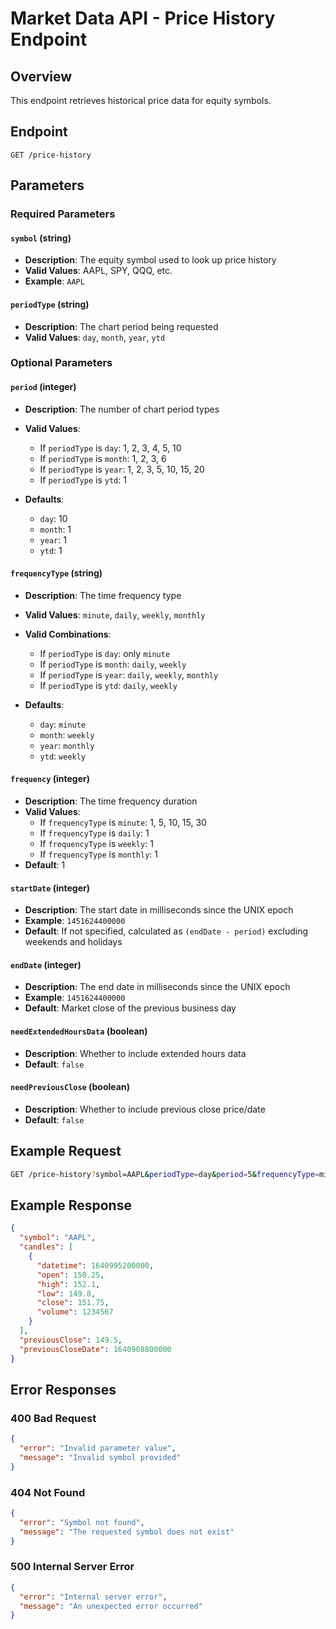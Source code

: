 # Market Data API - Price History Endpoint

## Overview

This endpoint retrieves historical price data for equity symbols.

## Endpoint

```
GET /price-history
```

## Parameters

### Required Parameters

#### `symbol` (string)

- **Description**: The equity symbol used to look up price history
- **Valid Values**: AAPL, SPY, QQQ, etc.
- **Example**: `AAPL`

#### `periodType` (string)

- **Description**: The chart period being requested
- **Valid Values**: `day`, `month`, `year`, `ytd`

### Optional Parameters

#### `period` (integer)

- **Description**: The number of chart period types
- **Valid Values**:

  - If `periodType` is `day`: 1, 2, 3, 4, 5, 10
  - If `periodType` is `month`: 1, 2, 3, 6
  - If `periodType` is `year`: 1, 2, 3, 5, 10, 15, 20
  - If `periodType` is `ytd`: 1

- **Defaults**:
  - `day`: 10
  - `month`: 1
  - `year`: 1
  - `ytd`: 1

#### `frequencyType` (string)

- **Description**: The time frequency type
- **Valid Values**: `minute`, `daily`, `weekly`, `monthly`

- **Valid Combinations**:

  - If `periodType` is `day`: only `minute`
  - If `periodType` is `month`: `daily`, `weekly`
  - If `periodType` is `year`: `daily`, `weekly`, `monthly`
  - If `periodType` is `ytd`: `daily`, `weekly`

- **Defaults**:
  - `day`: `minute`
  - `month`: `weekly`
  - `year`: `monthly`
  - `ytd`: `weekly`

#### `frequency` (integer)

- **Description**: The time frequency duration
- **Valid Values**:
  - If `frequencyType` is `minute`: 1, 5, 10, 15, 30
  - If `frequencyType` is `daily`: 1
  - If `frequencyType` is `weekly`: 1
  - If `frequencyType` is `monthly`: 1
- **Default**: 1

#### `startDate` (integer)

- **Description**: The start date in milliseconds since the UNIX epoch
- **Example**: `1451624400000`
- **Default**: If not specified, calculated as `(endDate - period)` excluding weekends and holidays

#### `endDate` (integer)

- **Description**: The end date in milliseconds since the UNIX epoch
- **Example**: `1451624400000`
- **Default**: Market close of the previous business day

#### `needExtendedHoursData` (boolean)

- **Description**: Whether to include extended hours data
- **Default**: `false`

#### `needPreviousClose` (boolean)

- **Description**: Whether to include previous close price/date
- **Default**: `false`

## Example Request

```bash
GET /price-history?symbol=AAPL&periodType=day&period=5&frequencyType=minute&frequency=5
```

## Example Response

```json
{
  "symbol": "AAPL",
  "candles": [
    {
      "datetime": 1640995200000,
      "open": 150.25,
      "high": 152.1,
      "low": 149.8,
      "close": 151.75,
      "volume": 1234567
    }
  ],
  "previousClose": 149.5,
  "previousCloseDate": 1640908800000
}
```

## Error Responses

### 400 Bad Request

```json
{
  "error": "Invalid parameter value",
  "message": "Invalid symbol provided"
}
```

### 404 Not Found

```json
{
  "error": "Symbol not found",
  "message": "The requested symbol does not exist"
}
```

### 500 Internal Server Error

```json
{
  "error": "Internal server error",
  "message": "An unexpected error occurred"
}
```
